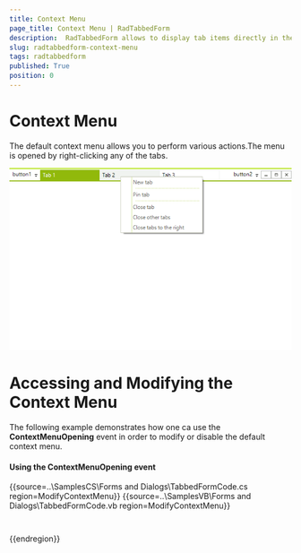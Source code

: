 ```yaml
---
title: Context Menu
page_title: Context Menu | RadTabbedForm
description:  RadTabbedForm allows to display tab items directly in the title bar  
slug: radtabbedform-context-menu
tags: radtabbedform
published: True
position: 0
---
```


# Context Menu

The default context menu allows you to perform various actions.The menu is opened by right-clicking any of the tabs.

![radtabbedform-context-menu001](images/radtabbedform-context-menu001.png)

# Accessing and Modifying the Context Menu

The following example demonstrates how one ca use the __ContextMenuOpening__ event in order to modify or disable the default context menu.

#### Using the ContextMenuOpening event

{{source=..\SamplesCS\Forms and Dialogs\TabbedFormCode.cs region=ModifyContextMenu}} 
{{source=..\SamplesVB\Forms and Dialogs\TabbedFormCode.vb region=ModifyContextMenu}}
````C#
````
````VB.NET
```` 

{{endregion}} 


